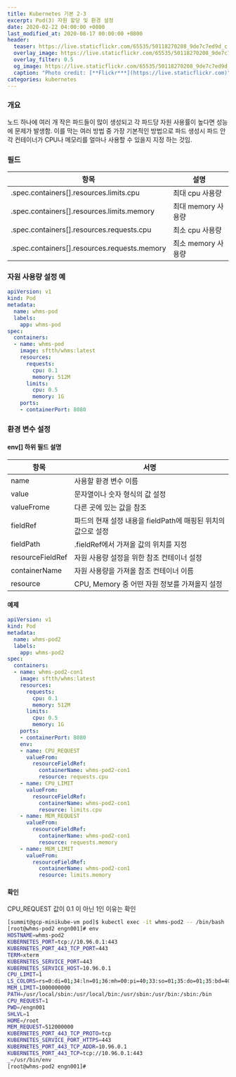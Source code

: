```yaml
---
title: Kubernetes 기본 2-3
excerpt: Pod(3) 자원 할당 및 환경 설정 
date: 2020-02-22 04:00:00 +0800
last_modified_at: 2020-08-17 00:00:00 +0800
header:
  teaser: https://live.staticflickr.com/65535/50118270208_9de7c7ed9d_c.jpg
  overlay_image: https://live.staticflickr.com/65535/50118270208_9de7c7ed9d_c.jpg
  overlay_filter: 0.5
  og_image: https://live.staticflickr.com/65535/50118270208_9de7c7ed9d_c.jpg
  caption: "Photo credit: [**Flickr***](https://live.staticflickr.com)"
categories: kubernetes
---
```


### 개요 
노드 하나에 여러 개 작은 파드들이 많이 생성되고 각 파드당 자원 사용률이 높다면 성능에 문제가 발생함. 이를 막는
여러 방법 중 가장 기본적인 방법으로 파드 생성시 파드 안 각 컨테이너가 CPU나 메모리를 얼마나 사용할 수 있을지
지정 하는 것임.

### 필드 

| 항목 | 설명 |
| --- | --- |
| .spec.containers[].resources.limits.cpu | 최대 cpu 사용량 |
| .spec.containers[].resources.limits.memory | 최대 memory 사용량 |
| .spec.containers[].resources.requests.cpu | 최소 cpu 사용량 |
| .spec.containers[].resources.requests.memory | 최소 memory 사용량 |

### 자원 사용량 설정 예

```yaml
apiVersion: v1
kind: Pod
metadata:
  name: whms-pod
  labels:
    app: whms-pod
spec:
  containers:
  - name: whms-pod
    image: sftth/whms:latest
    resources:
      requests:
        cpu: 0.1
        memory: 512M
      limits:
        cpu: 0.5
        memory: 1G
    ports:
    - containerPort: 8080
```

### 환경 변수 설정 

#### env[] 하위 필드 설명

| 항목 | 서명 |
| --- | --- |
| name | 사용할 환경 변수 이름 |
| value | 문자열이나 숫자 형식의 값 설정 |
| valueFrome | 다른 곳에 있는 값을 참조 |
| fieldRef | 파드의 현재 설정 내용을 fieldPath에 매핑된 위치의 값으로 설정 |
| fieldPath | .fieldRef에서 가져올 값의 위치를 지정 |
| resourceFieldRef | 자원 사용량 설정을 위한 참조 컨테이너 설정|
| containerName | 자원 사용량을 가져올 참조 컨테이너 이름 |
| resource | CPU, Memory 중 어떤 자원 정보를 가져올지 설정 |

#### 예제

```yaml
apiVersion: v1
kind: Pod
metadata:
  name: whms-pod2
  labels:
    app: whms-pod2
spec:
  containers:
  - name: whms-pod2-con1
    image: sftth/whms:latest
    resources:
      requests:
        cpu: 0.1
        memory: 512M
      limits:
        cpu: 0.5
        memory: 1G
    ports:
    - containerPort: 8080
    env:
    - name: CPU_REQUEST
      valueFrom:
        resourceFieldRef:
          containerName: whms-pod2-con1
          resource: requests.cpu
    - name: CPU_LIMIT
      valueFrom:
        resourceFieldRef:
          containerName: whms-pod2-con1
          resource: limits.cpu
    - name: MEM_REQUEST
      valueFrom:
        resourceFieldRef:
          containerName: whms-pod2-con1
          resource: requests.memory
    - name: MEM_LIMIT
      valueFrom:
        resourceFieldRef:
          containerName: whms-pod2-con1
          resource: limits.memory                                                                                                  40,10         All
```

#### 확인

CPU_REQUEST 값이 0.1 이 아닌 1인 이유는 확인 

```sh 
[summit@gcp-minikube-vm pod]$ kubectl exec -it whms-pod2 -- /bin/bash
[root@whms-pod2 engn001]# env
HOSTNAME=whms-pod2
KUBERNETES_PORT=tcp://10.96.0.1:443
KUBERNETES_PORT_443_TCP_PORT=443
TERM=xterm
KUBERNETES_SERVICE_PORT=443
KUBERNETES_SERVICE_HOST=10.96.0.1
CPU_LIMIT=1
LS_COLORS=rs=0:di=01;34:ln=01;36:mh=00:pi=40;33:so=01;35:do=01;35:bd=40;33;01:cd=40;33;01:or=40;31;01:mi=01;05;37;41:su=37;41:sg=30;43:ca=30;41:tw=30;42:ow=34;42:st=37;44:ex=01;32:*.tar=01;31:*.tgz=01;31:*.arc=01;31:*.arj=01;31:*.taz=01;31:*.lha=01;31:*.lz4=01;31:*.lzh=01;31:*.lzma=01;31:*.tlz=01;31:*.txz=01;31:*.tzo=01;31:*.t7z=01;31:*.zip=01;31:*.z=01;31:*.Z=01;31:*.dz=01;31:*.gz=01;31:*.lrz=01;31:*.lz=01;31:*.lzo=01;31:*.xz=01;31:*.bz2=01;31:*.bz=01;31:*.tbz=01;31:*.tbz2=01;31:*.tz=01;31:*.deb=01;31:*.rpm=01;31:*.jar=01;31:*.war=01;31:*.ear=01;31:*.sar=01;31:*.rar=01;31:*.alz=01;31:*.ace=01;31:*.zoo=01;31:*.cpio=01;31:*.7z=01;31:*.rz=01;31:*.cab=01;31:*.jpg=01;35:*.jpeg=01;35:*.gif=01;35:*.bmp=01;35:*.pbm=01;35:*.pgm=01;35:*.ppm=01;35:*.tga=01;35:*.xbm=01;35:*.xpm=01;35:*.tif=01;35:*.tiff=01;35:*.png=01;35:*.svg=01;35:*.svgz=01;35:*.mng=01;35:*.pcx=01;35:*.mov=01;35:*.mpg=01;35:*.mpeg=01;35:*.m2v=01;35:*.mkv=01;35:*.webm=01;35:*.ogm=01;35:*.mp4=01;35:*.m4v=01;35:*.mp4v=01;35:*.vob=01;35:*.qt=01;35:*.nuv=01;35:*.wmv=01;35:*.asf=01;35:*.rm=01;35:*.rmvb=01;35:*.flc=01;35:*.avi=01;35:*.fli=01;35:*.flv=01;35:*.gl=01;35:*.dl=01;35:*.xcf=01;35:*.xwd=01;35:*.yuv=01;35:*.cgm=01;35:*.emf=01;35:*.axv=01;35:*.anx=01;35:*.ogv=01;35:*.ogx=01;35:*.aac=01;36:*.au=01;36:*.flac=01;36:*.mid=01;36:*.midi=01;36:*.mka=01;36:*.mp3=01;36:*.mpc=01;36:*.ogg=01;36:*.ra=01;36:*.wav=01;36:*.axa=01;36:*.oga=01;36:*.spx=01;36:*.xspf=01;36:
MEM_LIMIT=1000000000
PATH=/usr/local/sbin:/usr/local/bin:/usr/sbin:/usr/bin:/sbin:/bin
CPU_REQUEST=1
PWD=/engn001
SHLVL=1
HOME=/root
MEM_REQUEST=512000000
KUBERNETES_PORT_443_TCP_PROTO=tcp
KUBERNETES_SERVICE_PORT_HTTPS=443
KUBERNETES_PORT_443_TCP_ADDR=10.96.0.1
KUBERNETES_PORT_443_TCP=tcp://10.96.0.1:443
_=/usr/bin/env
[root@whms-pod2 engn001]# 
```